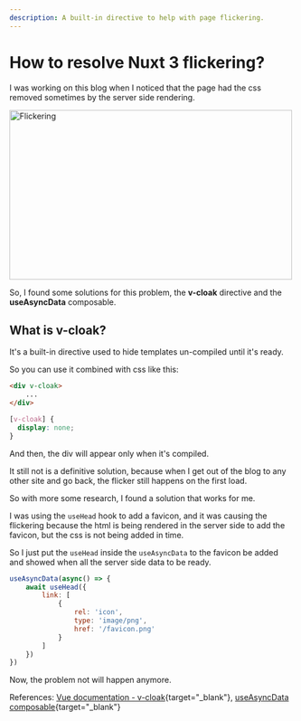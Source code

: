 ```yaml
---
description: A built-in directive to help with page flickering.
---
```


# How to resolve Nuxt 3 flickering?

I was working on this blog when I noticed that the page had the css removed sometimes by the server side 
rendering.

<img alt="Flickering" style="margin: 0 auto" src="/posts/1.v-cloak/flickering.gif" width="500" height="300"/>


So, I found some solutions for this problem, the **v-cloak** directive and the **useAsyncData** composable.

## What is v-cloak?

It's a built-in directive used to hide templates un-compiled until it's ready.

So you can use it combined with css like this:

```html
<div v-cloak>
    ...
</div>
```

```css
[v-cloak] {
  display: none;
}
```

And then, the div will appear only when it's compiled.

It still not is a definitive solution, because when I get out of the blog to any other site and go back, 
the flicker still happens on the first load.

So with more some research, I found a solution that works for me.

I was using the `useHead` hook to add a favicon, and it was causing the flickering because the html is being 
rendered in the server side to add the favicon, but the css is not being added in time.

So I just put the `useHead` inside the `useAsyncData` to the favicon be added and showed when 
all the server side data to be ready.

```js
useAsyncData(async() => {
	await useHead({
		link: [
			{
				rel: 'icon',
				type: 'image/png',
				href: '/favicon.png'
			}
		]
	})
})
```

Now, the problem not will happen anymore. 

References: 
[Vue documentation - v-cloak](https://vuejs.org/api/built-in-directives.html#v-cloak){target="_blank"}, 
[useAsyncData composable](https://nuxt.com/docs/api/composables/use-async-data){target="_blank"}


